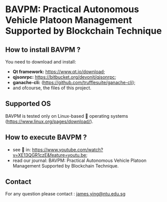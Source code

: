 # BAVPM: Practical Autonomous Vehicle Platoon Management Supported by Blockchain Technique

## How to install BAVPM ?

You need to download and install: 
- **Qt framework:** https://www.qt.io/download;
- **qjsonrpc:** https://bitbucket.org/devonit/qjsonrpc;
- **ganache-cli:** (https://github.com/trufflesuite/ganache-cli);
- and ofcourse, the files of this project.

## Supported OS  
BAVPM is tested only on Linux-based :penguin: operating systems (https://www.linux.org/pages/download/). 

## How to execute BAVPM ? 
- see :movie_camera: in: https://www.youtube.com/watch?v=XE13QGR1czE&feature=youtu.be;
- read our journal: BAVPM: Practical Autonomous Vehicle Platoon Management Supported by Blockchain Technique.

## Contact
For any question please contact : james.ying@ntu.edu.sg

